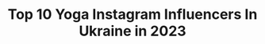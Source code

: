 ---
title: Top 10 Yoga Instagram Influencers In Ukraine in 2023
description: >-
  Find top yoga Instagram influencers in Ukraine in 2023. Most popular hashtags: #yoga #stretching #sport.
platform: Instagram
hits: 45
text_top: Analyze the best Instagram accounts on inBeat.
text_bottom: Our search engine holds 45 Instagram influencers like this in Ukraine for you to work with.
profiles:
  - username: "ariana.voronkina"
    fullname: >-
      ★Ariaɳa★
    bio: >-
      Rhythmic Gymnastics ⭐️ Deriugina school 👯‍♀️ 2️⃣ adult sport rank🔥 Account run by mom @yoga_catrin
    location: "Ukraine"
    followers: 29457
    engagement: 337
    commentsToLikes: 0.044584
    id: ck8tcegt0z72d0j78i8ruwprx
    verified: false
    hashtags: "#chihua"
  - username: "sanorita.shpagata"
    fullname: >-
      Sandra•Stretching•FitnessYoga•
    bio: >-
      Тело переживает то , во что верит душа HOME #YOGALOVER Тяну шпагаты не в боль, а в кайф #stretching_with_sandra
    location: "Ukraine"
    followers: 30211
    engagement: 194
    commentsToLikes: 0.049827
    id: ck8swtg0xf6ih0j78rb0h4alq
    verified: false
    hashtags: "#beyourself, #myyoga, #myyogalife, #beyorself"
  - username: "feelalivenow"
    fullname: >-
      FEEL ALIVE NOW ⚡️
    bio: >-
      Photography & Filmmaking by Phil Photo & Yoga Camps - @nashimi.glazami 📍Крым ⬇️ Пресеты, луты и ценные материалы
    location: "Ukraine"
    followers: 26712
    engagement: 669
    commentsToLikes: 0.022483
    id: ck0u638640wis0i197uedaj56
    verified: false
    hashtags: ""
  - username: "nastyatoledo"
    fullname: >-
      Анастасия Степина
    bio: >-
      🤸‍♀️Yoga teacher ⠀⠀@yogalabchita ⠀⠀⠀⠀ Он-лайн курс для начинающих
    location: "Ukraine"
    followers: 22994
    engagement: 311
    commentsToLikes: 0.037600
    id: ck5pv9r12gtnq0i118l272lpc
    verified: false
    hashtags: "#toledohandstands, #handstands, #yoga, #kurmasana"
  - username: "anna_life_journey"
    fullname: >-
      Anna Moro
    bio: >-
      🧘🏽‍♀️ Yoga Instructor & wellness expert 📩 DM for collaboration 📍 Kiev Check my yoga promo 👇
    location: "Ukraine"
    followers: 19230
    engagement: 107
    commentsToLikes: 0.123538
    id: ck6ttdnp1a1cz0j71n3t3ffmy
    verified: false
    hashtags: "#lovestory, #mauritius, #quarantine, #helthylifestyle"
  - username: "ilonkis___"
    fullname: >-
      ☾ Ilonа
    bio: >-
      Art ↠ Yoga ↠ Travel ↠ Aesthetics #ilonkis_yoga Telegram 👇🏼
    location: "Ukraine"
    followers: 87915
    engagement: 638
    commentsToLikes: 0.012128
    id: ck5zphkiksoj20i1489crdq6p
    verified: false
    hashtags: "#ilonkis"
  - username: "ruslankvinta"
    fullname: >-
      Ruslan Kvinta
    bio: >-
      Composer/producer Yoga/Vegetarian/Meditation/ 🌱#1plus1media #thevoice
    location: "Ukraine"
    followers: 47048
    engagement: 158
    commentsToLikes: 0.022644
    id: ck6tv3gb5jydq0j71drimuj2a
    verified: false
    hashtags: "#repost, #djnana, #anastasiadomination, #detalipr"
  - username: "yanastryeltsova"
    fullname: >-
      Яна Стрельцова
    bio: >-
      Последователь нутрициологии и холистического питания 💚Основатель @greenchef.ua Основатель "YogaClub" www.yogakiev.com.ua
    location: "Ukraine"
    followers: 24261
    engagement: 562
    commentsToLikes: 0.035882
    id: ck6u5imlu9upg0j71hlzqm3mb
    verified: false
    hashtags: ""
  - username: "tymoshenko_yaroslava"
    fullname: >-
      Ярослава Тимошенко
    bio: >-
      Sport girl❤️RG 🧘‍♀️ Model girl 📷 Kharkov 🇺🇦 Ukraine Motivation and inspiration ✌️✨ For cooperation - write to direct Аккаунт принадлежит родителям
    location: "Ukraine"
    followers: 48872
    engagement: 175
    commentsToLikes: 0.151791
    id: ck9hbef5cggp80j78j0qdmi64
    verified: false
    hashtags: "#sportsmodel, #nicetime, #flexible, #fitnessmodel"
  - username: "la_cirque.art"
    fullname: >-
      𝐀𝐍𝐃𝐑𝐈𝐈 𝐋𝐘𝐓𝐕𝐀𝐊 🎪🎭
    bio: >-
      🔘𝐀𝐫𝐭𝐢𝐬𝐭 𝐨𝐟 @cirquedusoleil @dragoneofficial 🎪🌞 𝐒𝐡𝐨𝐰𝐬: #Quidam #LaNouba #LaPerleDXB 🔘𝐏𝐡𝐨𝐭𝐨𝐠𝐫𝐚𝐩𝐡𝐞𝐫 @la_pics.art 📸 𝐕𝐢𝐧𝐧𝐢𝐭𝐬𝐚 📍 𝐊𝐢𝐞𝐯 🇺🇦 🔱
    location: "Ukraine"
    followers: 9221
    engagement: 576
    commentsToLikes: 0.067612
    id: ck0vzn9pw9y2n0i1931073vl6
    verified: false
    hashtags: "#travelgram, #dubaimall, #dubaigram, #creative"
---